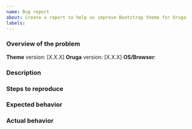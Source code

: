 ```yaml
---
name: Bug report
about: Create a report to help us improve Bootstrap theme for Oruga
labels: 
---
```


<!-- PLEASE READ THE FOLLOWING INSTRUCTIONS -->


### Overview of the problem

**Theme** version: [X.X.X]
**Oruga** version: [X.X.X]
**OS/Browser**:

### Description

<!--Description of the bug-->

### Steps to reproduce

<!--
1. First Step
2. Second Step
3. and so on...
-->

### Expected behavior

<!--What you expected to happen-->

### Actual behavior

<!--What actually happened-->
